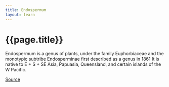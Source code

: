 ```yaml
---
title: Endospermum
layout: learn
---
```

# {{page.title}}

Endospermum is a genus of plants, under the family Euphorbiaceae and the monotypic subtribe Endosperminae first described as a genus in 1861 It is native to E + S + SE Asia, Papuasia, Queensland, and certain islands of the W Pacific.

[Source](https://en.wikipedia.org/wiki/Endospermum)
